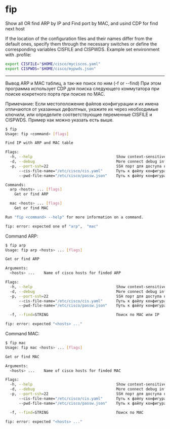 # fip

Show all OR find ARP by IP and Find port by MAC, and usind CDP for find next host

If the location of the configuration files and their names differ from the default ones, specify them through the necessary switches or define the corresponding variables CISFILE and CISPWDS.
Example set environment with .profile:

```bash
export CISFILE="$HOME/cisco/myciscos.yaml"
export CISPWDS="$HOME/cisco/mypwds.json"
```

---

Вывод ARP и MAC таблиц, а так-же поиск по ним (-f or --find)
При этом программа использует CDP для поиска следующего коммутатора при поиске кокретного порта при поиске по MAC.

Примечание: Если местоположение файлов конфигурации и их имена отличаются от указанных дефолтных, укажите их через необходимые ключили, или определите соответствующие переменные CISFILE и CISPWDS. Пример как можно указать есть выше.

```bash
$ fip
Usage: fip <command> [flags]

Find IP with ARP and MAC table

Flags:
  -h, --help                                     Show context-sensitive help.
  -d, --debug                                    More connect debug info
  -p, --port-ssh=22                              SSH порт для доступа к cisco
      --cis-file-name="/etc/cisco/cis.yaml"      Путь к файлу конфигурации имя_cisco/группа/ip ($CISFILE)
      --pwd-file-name="/etc/cisco/passw.json"    Путь к файлу конфигурации имя_группы/имя/пароль ($CISPWDS)

Commands:
  arp <hosts> ... [flags]
    Get or find ARP

  mac <hosts> ... [flags]
    Get or find MAC

Run "fip <command> --help" for more information on a command.

fip: error: expected one of "arp",  "mac"
```

Command ARP:

```bash
$ fip arp
Usage: fip arp <hosts> ... [flags]

Get or find ARP

Arguments:
  <hosts> ...    Name of cisco hosts for finded ARP

Flags:
  -h, --help                                     Show context-sensitive help.
  -d, --debug                                    More connect debug info
  -p, --port-ssh=22                              SSH порт для доступа к cisco
      --cis-file-name="/etc/cisco/cis.yaml"      Путь к файлу конфигурации имя_cisco/группа/ip ($CISFILE)
      --pwd-file-name="/etc/cisco/passw.json"    Путь к файлу конфигурации имя_группы/имя/пароль ($CISPWDS)

  -f, --find=STRING                              Поиск по MAC или IP

fip: error: expected "<hosts> ..."

```

Command MAC:

```bash
$ fip mac
Usage: fip mac <hosts> ... [flags]

Get or find MAC

Arguments:
  <hosts> ...    Name of cisco hosts for finded MAC

Flags:
  -h, --help                                     Show context-sensitive help.
  -d, --debug                                    More connect debug info
  -p, --port-ssh=22                              SSH порт для доступа к cisco
      --cis-file-name="/etc/cisco/cis.yaml"      Путь к файлу конфигурации имя_cisco/группа/ip ($CISFILE)
      --pwd-file-name="/etc/cisco/passw.json"    Путь к файлу конфигурации имя_группы/имя/пароль ($CISPWDS)

  -f, --find=STRING                              Поиск по MAC

fip: error: expected "<hosts> ..."

```
